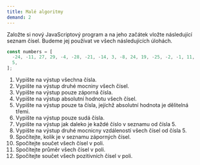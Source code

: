 ```yaml
---
title: Malé algoritmy
demand: 2
---
```


Založte si nový JavaScriptový program a na jeho začátek vložte následující seznam čísel. Budeme jej používat ve všech následujících úlohách.

<!-- prettier-ignore -->
```js
const numbers = [
  -24, -11, 27, 29, -4, -28, -21, -14, 3, -8, 24, 19, -25, -2, -1, 11, 32, -31,
  5,
];
```

1. Vypište na výstup všechna čísla.
1. Vypište na výstup druhé mocniny všech čísel.
1. Vypište na výstup pouze záporná čísla.
1. Vypište na výstup absolutní hodnotu všech čísel.
1. Vypište na výstup pouze ta čísla, jejíchž absolutní hodnota je dělitelná třemi.
1. Vypište na výstup pouze sudá čísla.
1. Vypište na výstup jak daleko je každé číslo v seznamu od čísla 5.
1. Vypište na výstup druhé mocnicny vzdáleností všech čísel od čísla 5.
1. Spočítejte, kolik je v seznamu záporných čísel.
1. Spočítejte součet všech čísel v poli.
1. Spočítejte průměr všech čísel v poli.
1. Spočítejte součet všech pozitivních čísel v poli.
